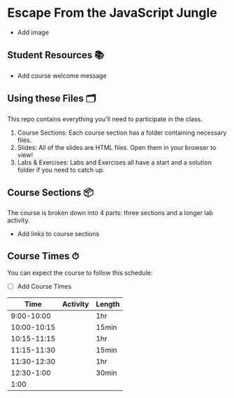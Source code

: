 # Escape From the JavaScript Jungle

- Add image

## Student Resources 📚

- Add course welcome message

## Using these Files 🗂

This repo contains everything you'll need to participate in the class.

1. Course Sections: Each course section has a folder containing necessary files.
2. Slides: All of the slides are HTML files. Open them in your browser to view!
3. Labs & Exercises: Labs and Exercises all have a start and a solution folder if you need to catch up.

## Course Sections 📦

The course is broken down into 4 parts: three sections and a longer lab activity.

- Add links to course sections

## Course Times ⏱

You can expect the course to follow this schedule:

- [ ] Add Course Times

| Time        | Activity | Length |
| ----------- | -------- | ------ |
| 9:00-10:00  |          | 1hr    |
| 10:00-10:15 |          | 15min  |
| 10:15-11:15 |          | 1hr    |
| 11:15-11:30 |          | 15min  |
| 11:30-12:30 |          | 1hr    |
| 12:30-1:00  |          | 30min  |
| 1:00        |          |        |
